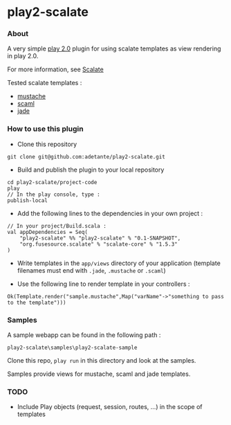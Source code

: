 # play2-scalate

### About

A very simple [play 2.0](http://www.playframework.org) plugin for using scalate templates as view rendering in play 2.0.

For more information, see [Scalate](http://scalate.fusesource.org/)


Tested scalate templates :

* [mustache](http://mustache.github.com/)
* [scaml](http://scalate.fusesource.org/documentation/scaml-reference.html)
* [jade](http://jade-lang.com/)


### How to use this plugin

* Clone this repository  

```
git clone git@github.com:adetante/play2-scalate.git
```
* Build and publish the plugin to your local repository 

```
cd play2-scalate/project-code
play
// In the play console, type :
publish-local
```
* Add the following lines to the dependencies in your own project :

```
// In your project/Build.scala :
val appDependencies = Seq(
	"play2-scalate" %% "play2-scalate" % "0.1-SNAPSHOT",
	"org.fusesource.scalate" % "scalate-core" % "1.5.3"
)
```
* Write templates in the ```app/views``` directory of your application (template filenames must end with `.jade`, `.mustache` or `.scaml`)  

* Use the following line to render template in your controllers :  

```
Ok(Template.render("sample.mustache",Map("varName"->"something to pass to the template")))
```

### Samples

A sample webapp can be found in the following path :  
```
play2-scalate\samples\play2-scalate-sample
```

Clone this repo, ```play run``` in this directory and look at the samples.

Samples provide views for mustache, scaml and jade templates.


### TODO
* Include Play objects (request, session, routes, …) in the scope of templates
